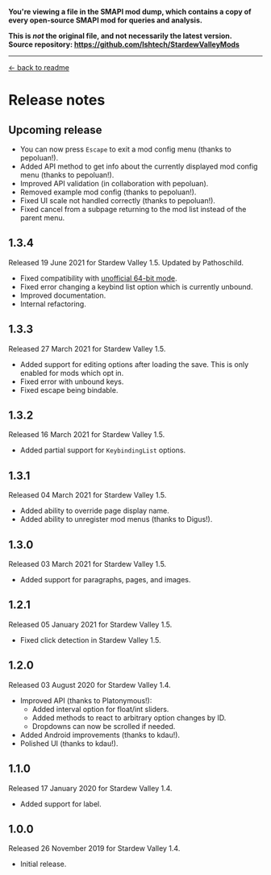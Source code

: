 **You're viewing a file in the SMAPI mod dump, which contains a copy of every open-source SMAPI mod
for queries and analysis.**

**This is _not_ the original file, and not necessarily the latest version.**  
**Source repository: https://github.com/lshtech/StardewValleyMods**

----

﻿[← back to readme](README.md)

# Release notes
## Upcoming release
* You can now press `Escape` to exit a mod config menu (thanks to pepoluan!).
* Added API method to get info about the currently displayed mod config menu (thanks to pepoluan!).
* Improved API validation (in collaboration with pepoluan).
* Removed example mod config (thanks to pepoluan!).
* Fixed UI scale not handled correctly (thanks to pepoluan!).
* Fixed cancel from a subpage returning to the mod list instead of the parent menu.

## 1.3.4
Released 19 June 2021 for Stardew Valley 1.5. Updated by Pathoschild.

* Fixed compatibility with [unofficial 64-bit mode](https://stardewvalleywiki.com/Modding:Migrate_to_64-bit_on_Windows).
* Fixed error changing a keybind list option which is currently unbound.
* Improved documentation.
* Internal refactoring.

## 1.3.3
Released 27 March 2021 for Stardew Valley 1.5.

* Added support for editing options after loading the save. This is only enabled for mods which opt in.
* Fixed error with unbound keys.
* Fixed escape being bindable.

## 1.3.2
Released 16 March 2021 for Stardew Valley 1.5.

* Added partial support for `KeybindingList` options.

## 1.3.1
Released 04 March 2021 for Stardew Valley 1.5.

* Added ability to override page display name.
* Added ability to unregister mod menus (thanks to Digus!).

## 1.3.0
Released 03 March 2021 for Stardew Valley 1.5.

* Added support for paragraphs, pages, and images.

## 1.2.1
Released 05 January 2021 for Stardew Valley 1.5.

* Fixed click detection in Stardew Valley 1.5.

## 1.2.0
Released 03 August 2020 for Stardew Valley 1.4.

* Improved API (thanks to Platonymous!):
  * Added interval option for float/int sliders.
  * Added methods to react to arbitrary option changes by ID.
  * Dropdowns can now be scrolled if needed.
* Added Android improvements (thanks to kdau!).
* Polished UI (thanks to kdau!).

## 1.1.0
Released 17 January 2020 for Stardew Valley 1.4.

* Added support for label.

## 1.0.0
Released 26 November 2019 for Stardew Valley 1.4.

* Initial release.
